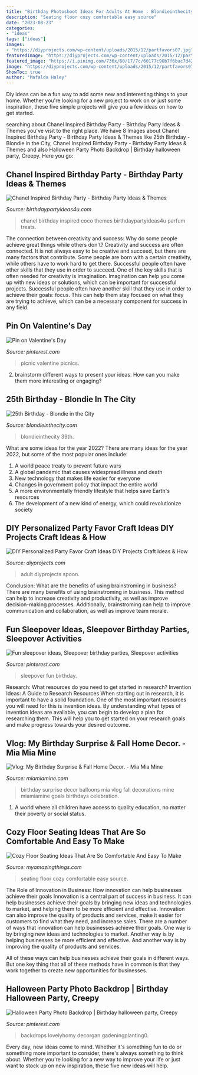 ```yaml
---
title: "Birthday Photoshoot Ideas For Adults At Home : Blondieinthecity 39th"
description: "Seating floor cozy comfortable easy source"
date: "2023-08-23"
categories:
- "ideas"
tags: ["ideas"]
images:
- "https://diyprojects.com/wp-content/uploads/2015/12/partfavors07.jpg"
featuredImage: "https://diyprojects.com/wp-content/uploads/2015/12/partfavors07.jpg"
featured_image: "https://i.pinimg.com/736x/60/17/7c/60177c90b7f6bac7d42b8ad944cad689.jpg"
image: "https://diyprojects.com/wp-content/uploads/2015/12/partfavors07.jpg"
ShowToc: true
author: "Mafalda Haley"
---
```



Diy ideas can be a fun way to add some new and interesting things to your home. Whether you're looking for a new project to work on or just some inspiration, these five simple projects will give you a few ideas on how to get started.

	

		
searching about Chanel Inspired Birthday Party - Birthday Party Ideas &amp; Themes you've visit to the right place. We have 8 Images about Chanel Inspired Birthday Party - Birthday Party Ideas &amp; Themes like 25th Birthday - Blondie in the City, Chanel Inspired Birthday Party - Birthday Party Ideas &amp; Themes and also Halloween Party Photo Backdrop | Birthday halloween party, Creepy. Here you go:
		
    
## Chanel Inspired Birthday Party - Birthday Party Ideas &amp; Themes

<img loading=lazy src="http://www.birthdaypartyideas4u.com/wp-content/uploads/2015/12/COCO-Chanel-inspired-birthday-party-parfum-treats-550x733.jpg" onerror="this.onerror=null;this.src='https://tse1.mm.bing.net/th?id=OIP.CMYJuYMg_mH1TScYt118MwHaJ3&amp;pid=15.1';" alt="Chanel Inspired Birthday Party - Birthday Party Ideas &amp; Themes">

_Source: birthdaypartyideas4u.com_

>chanel birthday inspired coco themes birthdaypartyideas4u parfum treats. 

	

The connection between creativity and success: Why do some people achieve great things while others don't?
Creativity and success are often connected. It is not always easy to be creative and succeed, but there are many factors that contribute. Some people are born with a certain creativity, while others have to work hard to get there. Successful people often have other skills that they use in order to succeed. One of the key skills that is often needed for creativity is imagination. Imagination can help you come up with new ideas or solutions, which can be important for successful projects. Successful people often have another skill that they use in order to achieve their goals: focus. This can help them stay focused on what they are trying to achieve, which can be a necessary component for success in any field.

    
## Pin On Valentine&#039;s Day

<img loading=lazy src="https://i.pinimg.com/736x/17/16/02/17160225471ffd2f13a2af45c917e9ef--picnic-ideas-picnics.jpg" onerror="this.onerror=null;this.src='https://tse1.mm.bing.net/th?id=OIP.TO55nCOCk0aUc-1V1sEWXQHaFj&amp;pid=15.1';" alt="Pin on Valentine&#039;s Day">

_Source: pinterest.com_

>picnic valentine picnics. 

	

2. brainstorm different ways to present your ideas. How can you make them more interesting or engaging?

    
## 25th Birthday - Blondie In The City

<img loading=lazy src="http://www.blondieinthecity.com/wp-content/uploads/2016/10/25th-Birthday-14.jpg" onerror="this.onerror=null;this.src='https://tse3.mm.bing.net/th?id=OIP.lg3opzjgRk5yYUFxCFkcZgHaLH&amp;pid=15.1';" alt="25th Birthday - Blondie in the City">

_Source: blondieinthecity.com_

>blondieinthecity 39th. 

	

What are some ideas for the year 2022?
There are many ideas for the year 2022, but some of the most popular ones include: 
1. A world peace treaty to prevent future wars 
2. A global pandemic that causes widespread illness and death 
3. New technology that makes life easier for everyone 
4. Changes in government policy that impact the entire world 
5. A more environmentally friendly lifestyle that helps save Earth's resources 
6. The development of a new kind of energy, which could revolutionize society 

    
## DIY Personalized Party Favor Craft Ideas DIY Projects Craft Ideas &amp; How

<img loading=lazy src="https://diyprojects.com/wp-content/uploads/2015/12/partfavors07.jpg" onerror="this.onerror=null;this.src='https://tse4.mm.bing.net/th?id=OIP.WtrdPkr2T3-BXN7TD8KPOwHaLC&amp;pid=15.1';" alt="DIY Personalized Party Favor Craft Ideas DIY Projects Craft Ideas &amp; How">

_Source: diyprojects.com_

>adult diyprojects spoon. 

	

Conclusion: What are the benefits of using brainstroming in business?
There are many benefits of using brainstroming in business. This method can help to increase creativity and productivity, as well as improve decision-making processes. Additionally, brainstroming can help to improve communication and collaboration, as well as improve team morale.

    
## Fun Sleepover Ideas, Sleepover Birthday Parties, Sleepover Activities

<img loading=lazy src="https://i.pinimg.com/736x/9a/25/11/9a25118d6d331ada4a4f4c5a351cd56b.jpg" onerror="this.onerror=null;this.src='https://tse4.mm.bing.net/th?id=OIP.eNBllrrV_1bke_AGEz2HdAHaJ3&amp;pid=15.1';" alt="Fun sleepover ideas, Sleepover birthday parties, Sleepover activities">

_Source: pinterest.com_

>sleepover fun birthday. 

	

Research: What resources do you need to get started in research?
Invention Ideas: A Guide to Research Resources
When starting out in research, it is important to have a solid foundation. One of the most important resources you will need for this is invention ideas. By understanding what types of invention ideas are available, you can begin to develop a plan for researching them. This will help you to get started on your research goals and make progress towards your desired outcome.

    
## Vlog: My Birthday Surprise &amp; Fall Home Decor. - Mia Mia Mine

<img loading=lazy src="http://www.miamiamine.com/wp-content/uploads/2017/10/Mia-Mia-Mine-Birthday-Balloons.jpg" onerror="this.onerror=null;this.src='https://tse2.mm.bing.net/th?id=OIP.gWqjSKwrWvzyQtIzlBxVuQHaLH&amp;pid=15.1';" alt="Vlog: My Birthday Surprise &amp; Fall Home Decor. - Mia Mia Mine">

_Source: miamiamine.com_

>birthday surprise decor balloons mia vlog fall decorations mine miamiamine goals birthdays celebration. 

	

1. A world where all children have access to quality education, no matter their poverty or social status. 

    
## Cozy Floor Seating Ideas That Are So Comfortable And Easy To Make

<img loading=lazy src="http://myamazingthings.com/wp-content/uploads/2017/08/floor-seating-15.jpeg" onerror="this.onerror=null;this.src='https://tse2.mm.bing.net/th?id=OIP.yqSk2HP2zcImSHNkM2JMBAHaLH&amp;pid=15.1';" alt="Cozy Floor Seating Ideas That Are So Comfortable And Easy To Make">

_Source: myamazingthings.com_

>seating floor cozy comfortable easy source. 

	

The Role of Innovation in Business: How innovation can help businesses achieve their goals
Innovation is a central part of success in business. It can help businesses achieve their goals by bringing new ideas and technologies to market, and helping them to be more efficient and effective. Innovation can also improve the quality of products and services, make it easier for customers to find what they need, and increase sales.
There are a number of ways that innovation can help businesses achieve their goals. One way is by bringing new ideas and technologies to market. Another way is by helping businesses be more efficient and effective. And another way is by improving the quality of products and services.

All of these ways can help businesses achieve their goals in different ways. But one key thing that all of these methods have in common is that they work together to create new opportunities for businesses.

    
## Halloween Party Photo Backdrop | Birthday Halloween Party, Creepy

<img loading=lazy src="https://i.pinimg.com/736x/60/17/7c/60177c90b7f6bac7d42b8ad944cad689.jpg" onerror="this.onerror=null;this.src='https://tse4.mm.bing.net/th?id=OIP.a_imt7N0YULvQBBejFtBNwHaJ3&amp;pid=15.1';" alt="Halloween Party Photo Backdrop | Birthday halloween party, Creepy">

_Source: pinterest.com_

>backdrops lovelyhomy decorgan gadeningplanting0. 

	

Every day, new ideas come to mind. Whether it's something fun to do or something more important to consider, there's always something to think about. Whether you're looking for a new way to improve your life or just want to stock up on new inspiration, these five new ideas will help.

